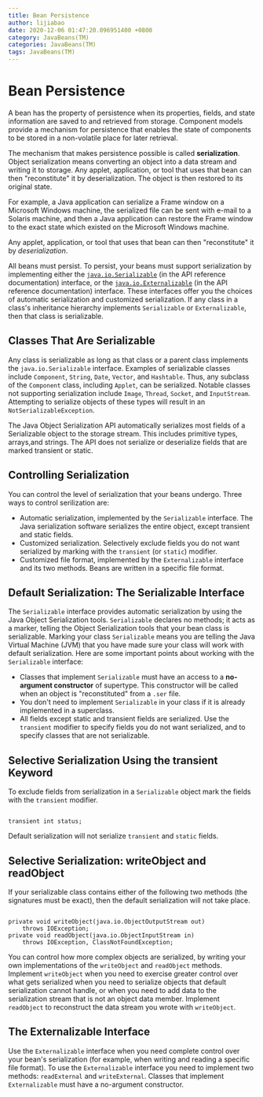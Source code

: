 ```yaml
---
title: Bean Persistence
author: lijiabao
date: 2020-12-06 01:47:20.096951400 +0800
category: JavaBeans(TM)
categories: JavaBeans(TM)
tags: JavaBeans(TM)
---
```


# Bean Persistence

A bean has the property of persistence when its properties, fields, and state information are saved to and retrieved from storage. Component models provide a mechanism for persistence that enables the state of components to be stored in a non-volatile place for later retrieval.

The mechanism that makes persistence possible is called **serialization**. Object serialization means converting an object into a data stream and writing it to storage. Any applet, application, or tool that uses that bean can then "reconstitute" it by deserialization. The object is then restored to its original state.

For example, a Java application can serialize a Frame window on a Microsoft Windows machine, the serialized file can be sent with e-mail to a Solaris machine, and then a Java application can restore the Frame window to the exact state which existed on the Microsoft Windows machine.

Any applet, application, or tool that uses that bean can then "reconstitute" it by *deserialization*.

All beans must persist. To persist, your beans must support serialization by implementing either the 
[`java.io.Serializable`](https://docs.oracle.com/javase/8/docs/api/java/io/Serializable.html) (in the API reference documentation) interface, or the 
[`java.io.Externalizable`](https://docs.oracle.com/javase/8/docs/api/java/io/Externalizable.html) (in the API reference documentation) interface. These interfaces offer you the choices of automatic serialization and customized serialization. If any class in a class's inheritance hierarchy implements `Serializable` or `Externalizable`, then that class is serializable.

## Classes That Are Serializable

Any class is serializable as long as that class or a parent class implements the `java.io.Serializable` interface. Examples of serializable classes include `Component`, `String`, `Date`, `Vector`, and `Hashtable`. Thus, any subclass of the `Component` class, including `Applet`, can be serialized. Notable classes not supporting serialization include `Image`, `Thread`, `Socket`, and `InputStream`. Attempting to serialize objects of these types will result in an `NotSerializableException`.

The Java Object Serialization API automatically serializes most fields of a Serializable object to the storage stream. This includes primitive types, arrays,and strings. The API does not serialize or deserialize fields that are marked transient or static.

## Controlling Serialization

You can control the level of serialization that your beans undergo. Three ways to control serilization are:

- Automatic serialization, implemented by the `Serializable` interface. The Java serialization software serializes the entire object, except transient and static fields.
- Customized serialization. Selectively exclude fields you do not want serialized by marking with the `transient` (or `static`) modifier.
- Customized file format, implemented by the `Externalizable` interface and its two methods. Beans are written in a specific file format.

## Default Serialization: The Serializable Interface

The `Serializable` interface provides automatic serialization by using the Java Object Serialization tools. `Serializable` declares no methods; it acts as a marker, telling the Object Serialization tools that your bean class is serializable. Marking your class `Serializable` means you are telling the Java Virtual Machine (JVM) that you have made sure your class will work with default serialization. Here are some important points about working with the `Serializable` interface:

- Classes that implement `Serializable` must have an access to a **no-argument constructor** of supertype. This constructor will be called when an object is "reconstituted" from a `.ser` file.
- You don't need to implement `Serializable` in your class if it is already implemented in a superclass.
- All fields except static and transient fields are serialized. Use the `transient` modifier to specify fields you do not want serialized, and to specify classes that are not serializable.

## Selective Serialization Using the transient Keyword

To exclude fields from serialization in a `Serializable` object mark the fields with the `transient` modifier.

```

transient int status;

```

Default serialization will not serialize `transient` and `static` fields.

## Selective Serialization: writeObject and readObject

If your serializable class contains either of the following two methods (the signatures must be exact), then the default serialization will not take place.

```

private void writeObject(java.io.ObjectOutputStream out)
    throws IOException;
private void readObject(java.io.ObjectInputStream in)
    throws IOException, ClassNotFoundException;

```

You can control how more complex objects are serialized, by writing your own implementations of the `writeObject` and `readObject` methods. Implement `writeObject` when you need to exercise greater control over what gets serialized when you need to serialize objects that default serialization cannot handle, or when you need to add data to the serialization stream that is not an object data member. Implement `readObject` to reconstruct the data stream you wrote with `writeObject`.

## The Externalizable Interface

Use the `Externalizable` interface when you need complete control over your bean's serialization (for example, when writing and reading a specific file format). To use the `Externalizable` interface you need to implement two methods: `readExternal` and `writeExternal`. Classes that implement `Externalizable` must have a no-argument constructor.
